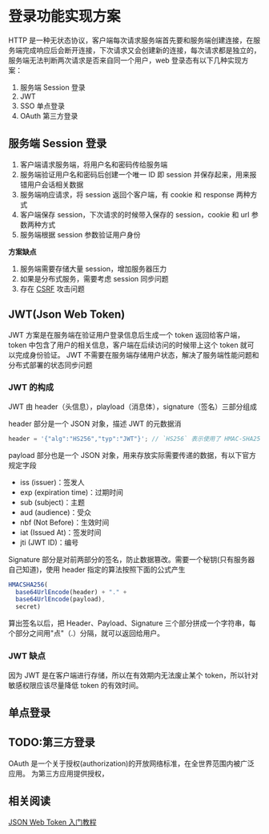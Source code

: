 # 登录功能实现方案

HTTP 是一种无状态协议，客户端每次请求服务端首先要和服务端创建连接，在服务端完成响应后会断开连接，下次请求又会创建新的连接，每次请求都是独立的，服务端无法判断两次请求是否来自同一个用户，web 登录态有以下几种实现方案：

1. 服务端 Session 登录
2. JWT
3. SSO 单点登录
4. OAuth 第三方登录

## 服务端 Session 登录

1. 客户端请求服务端，将用户名和密码传给服务端
2. 服务端验证用户名和密码后创建一个唯一 ID 即 session 并保存起来，用来报错用户会话相关数据
3. 服务端响应请求，将 session 返回个客户端，有 cookie 和 response 两种方式
4. 客户端保存 session，下次请求的时候带入保存的 session，cookie 和 url 参数两种方式
5. 服务端根据 session 参数验证用户身份

**方案缺点**

1. 服务端需要存储大量 session，增加服务器压力
2. 如果是分布式服务，需要考虑 session 同步问题
3. 存在 [CSRF](../../07.基础/05-安全/CSRF.md) 攻击问题

## JWT(Json Web Token)

JWT 方案是在服务端在验证用户登录信息后生成一个 token 返回给客户端，token 中包含了用户的相关信息，客户端在后续访问的时候带上这个 token 就可以完成身份验证。
JWT 不需要在服务端存储用户状态，解决了服务端性能问题和分布式部署的状态同步问题

### JWT 的构成

JWT 由 header（头信息），playload（消息体），signature（签名）三部分组成

header 部分是一个 JSON 对象，描述 JWT 的元数据消

```javascript
header = '{"alg":"HS256","typ":"JWT"}'; // `HS256` 表示使用了 HMAC-SHA256 来生成签名。typ声明令牌类型，统一为JWT
```

payload 部分也是一个 JSON 对象，用来存放实际需要传递的数据，有以下官方规定字段

- iss (issuer)：签发人
- exp (expiration time)：过期时间
- sub (subject)：主题
- aud (audience)：受众
- nbf (Not Before)：生效时间
- iat (Issued At)：签发时间
- jti (JWT ID)：编号

Signature 部分是对前两部分的签名，防止数据篡改。需要一个秘钥(只有服务器自己知道)，使用 header 指定的算法按照下面的公式产生

```JavaScript
HMACSHA256(
  base64UrlEncode(header) + "." +
  base64UrlEncode(payload),
  secret)
```

算出签名以后，把 Header、Payload、Signature 三个部分拼成一个字符串，每个部分之间用"点"（.）分隔，就可以返回给用户。

### JWT 缺点

因为 JWT 是在客户端进行存储，所以在有效期内无法废止某个 token，所以针对敏感权限应该尽量降低 token 的有效时间。

## 单点登录

## TODO:第三方登录

OAuth 是一个关于授权(authorization)的开放网络标准，在全世界范围内被广泛应用。
为第三方应用提供授权，

## 相关阅读

[JSON Web Token 入门教程](http://www.ruanyifeng.com/blog/2018/07/json_web_token-tutorial.html)
